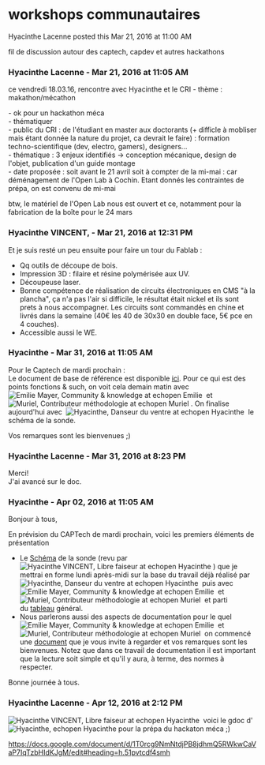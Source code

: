 #  workshops communautaires

Hyacinthe Lacenne posted this Mar 21, 2016 at 11:00 AM

fil de discussion autour des captech, capdev et autres hackathons

### **Hyacinthe Lacenne** - Mar 21, 2016 at 11:05 AM

ce vendredi 18.03.16, rencontre avec Hyacinthe et le CRI - thème :
makathon/mécathon  
  
\- ok pour un hackathon méca  
\- thématiquer  
\- public du CRI : de l'étudiant en master aux doctorants (+ difficle à
mobliser mais étant donnée la nature du projet, ca devrait le faire) :
formation techno-scientifique (dev, electro, gamers), designers...  
\- thématique : 3 enjeux identifiés -&gt; conception mécanique, design de
l'objet, publication d'un guide montage  
\- date proposée : soit avant le 21 avril soit à compter de la mi-mai : car
déménagement de l'Open Lab à Cochin. Etant donnés les contraintes de prépa, on
est convenu de mi-mai  
  
btw, le matériel de l'Open Lab nous est ouvert et ce, notamment pour la
fabrication de la boîte pour le 24 mars

### **Hyacinthe VINCENT,** - Mar 21, 2016 at 12:31 PM

Et je suis resté un peu ensuite pour faire un tour du Fablab :

  * Qq outils de découpe de bois.
  * Impression 3D : filaire et résine polymérisée aux UV.
  * Découpeuse laser.
  * Bonne compétence de réalisation de circuits électroniques en CMS "à la plancha", ça n'a pas l'air si difficile, le résultat était nickel et ils sont prets à nous accompagner. Les circuits sont commandés en chine et livrés dans la semaine (40€ les 40 de 30x30 en double face, 5€ pce en 4 couches).
  * Accessible aussi le WE.

### **Hyacinthe** - Mar 31, 2016 at 11:05 AM

Pour le Captech de mardi prochain :  
Le document de base de référence est disponible
[ici](https://docs.google.com/document/d/1vNT7Ir01gAAjsohgqN5a_Y9ZoAEBHPQmQlIxxvTKVGc/edit#).
Pour ce qui est des points fonctions &amp; such, on voit cela demain matin
avec  ![Emilie Mayer, Community & knowledge  at
echopen](./../../zz_assets/images/avatars/1269172.png) Emilie  et  ![Muriel,
Contributeur méthodologie at
echopen](./../../zz_assets/images/avatars/1269173.png) Muriel . On finalise
aujourd'hui avec  ![Hyacinthe, Danseur du ventre at
echopen](./../../zz_assets/images/avatars/1248689.png) Hyacinthe  le schéma de la
sonde.  
  
Vos remarques sont les bienvenues ;)

### **Hyacinthe Lacenne** - Mar 31, 2016 at 8:23 PM

Merci!  
J'ai avancé sur le doc.

### **Hyacinthe** - Apr 02, 2016 at 11:05 AM

Bonjour à tous,  
  
En prévision du CAPTech de mardi prochain, voici les premiers éléments de
présentation

  * Le [Schéma](https://docs.google.com/presentation/d/1X4QVfOYeUJSIhjSg8QRVOj-x31x2ZA7QWVpnQNl3qtY/edit#slide=id.p4) de la sonde (revu par  ![Hyacinthe VINCENT, Libre faiseur at echopen](./../../zz_assets/images/avatars/1275581.png) Hyacinthe ) que je mettrai en forme lundi après-midi sur la base du travail déjà réalisé par  ![Hyacinthe, Danseur du ventre at echopen](./../../zz_assets/images/avatars/1248689.png) Hyacinthe  puis avec  ![Emilie Mayer, Community & knowledge  at echopen](./../../zz_assets/images/avatars/1269172.png) Emilie  et  ![Muriel, Contributeur méthodologie at echopen](./../../zz_assets/images/avatars/1269173.png) Muriel  et parti du [tableau](https://docs.google.com/spreadsheets/d/17jtXg-r6_nDEFxN0xtRFjEYXCeVaxZG9clrJDgage0o/edit) général. 
  * Nous parlerons aussi des aspects de documentation pour le quel  ![Emilie Mayer, Community & knowledge  at echopen](./../../zz_assets/images/avatars/1269172.png) Emilie  et  ![Muriel, Contributeur méthodologie at echopen](./../../zz_assets/images/avatars/1269173.png) Muriel  on commencé une [document](https://docs.google.com/document/d/11dJB4cTPcXkxdXE4P0HZj2o6fjAQtg2ZvGt33IAwT-s/edit#) que je vous invite à regarder et vos remarques sont les bienvenues. Notez que dans ce travail de documentation il est important que la lecture soit simple et qu'il y aura, à terme, des normes à respecter.  

  
Bonne journée à tous.

### **Hyacinthe Lacenne** - Apr 12, 2016 at 2:12 PM

![Hyacinthe VINCENT, Libre faiseur at
echopen](./../../zz_assets/images/avatars/1275581.png) Hyacinthe  voici le gdoc
d'  ![Hyacinthe, echopen](./../../zz_assets/images/avatars/791737.png) Hyacinthe
pour la prépa du hackaton méca ;)  
  
<https://docs.google.com/document/d/1T0rcg9NmNtdjPB8jdhmQ5RWkwCaVaP7IqTzbHIdKJgM/edit#heading=h.51pvtcdf4smh>

